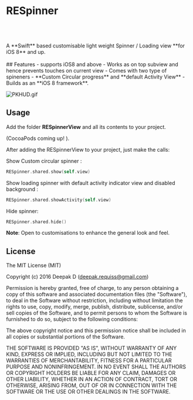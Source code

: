 # RESpinner
<br />
<br />
<br />
A **Swift** based customisable light weight Spinner / Loading view **for iOS 8** and up.
<br />
<br />
## Features
- supports iOS8 and above
- Works as on top subview and hence prevents touches on current view
- Comes with two type of spineners  - **Custom Circular progress** and **default Activity View** 
- Builds as an **iOS 8 framework**.

![PKHUD.gif](https://cloud.githubusercontent.com/assets/1275218/10124182/09f4c406-654f-11e5-9cab-0f2e6f470887.gif)

## Usage

Add the folder  **RESpinnerView** and all its contents to your project.

(CocoaPods coming up! ).

After adding the RESpinnerView to your project, just make the calls: 

Show Custom circular spinner :
```swift
RESpinner.shared.show(self.view)
```

Show loading spinner with default activity indicator view and disabled background :
```swift
RESpinner.shared.showActivity(self.view)
```

Hide spinner:

```swift
RESpinner.shared.hide()
```

**Note**: Open to customisations to enhance the general look and feel.

## License

The MIT License (MIT)

Copyright (c) 2016 Deepak D (deepak.requiss@gmail.com)

Permission is hereby granted, free of charge, to any person obtaining a copy
of this software and associated documentation files (the "Software"), to deal
in the Software without restriction, including without limitation the rights
to use, copy, modify, merge, publish, distribute, sublicense, and/or sell
copies of the Software, and to permit persons to whom the Software is
furnished to do so, subject to the following conditions:

The above copyright notice and this permission notice shall be included in all
copies or substantial portions of the Software.

THE SOFTWARE IS PROVIDED "AS IS", WITHOUT WARRANTY OF ANY KIND, EXPRESS OR
IMPLIED, INCLUDING BUT NOT LIMITED TO THE WARRANTIES OF MERCHANTABILITY,
FITNESS FOR A PARTICULAR PURPOSE AND NONINFRINGEMENT. IN NO EVENT SHALL THE
AUTHORS OR COPYRIGHT HOLDERS BE LIABLE FOR ANY CLAIM, DAMAGES OR OTHER
LIABILITY, WHETHER IN AN ACTION OF CONTRACT, TORT OR OTHERWISE, ARISING FROM,
OUT OF OR IN CONNECTION WITH THE SOFTWARE OR THE USE OR OTHER DEALINGS IN THE
SOFTWARE.
